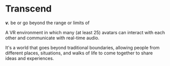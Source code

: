 # Transcend

***v.*** be or go beyond the range or limits of

A VR environment in which many (at least 25) avatars can interact with each other and communicate with real-time audio.

It's a world that goes beyond traditional boundaries, allowing people from different places, situations, and walks of life to come together to share ideas and experiences.
